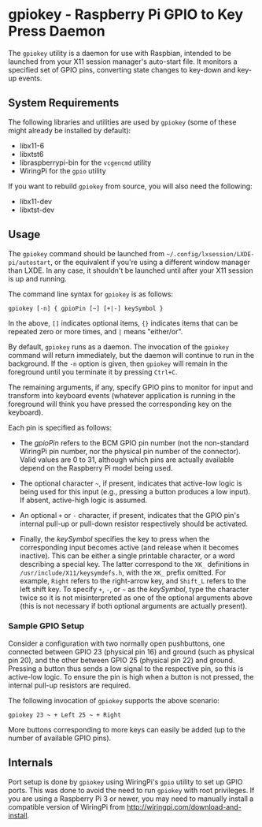 # gpiokey - Raspberry Pi GPIO to Key Press Daemon

The `gpiokey` utility is a daemon for use with Raspbian, intended to be
launched from your X11 session manager's auto-start file. It monitors a
specified set of GPIO pins, converting state changes to key-down and key-up
events.

## System Requirements

The following libraries and utilities are used by `gpiokey` (some of these might already be
installed by default):

* libx11-6
* libxtst6
* libraspberrypi-bin for the `vcgencmd` utility
* WiringPi for the `gpio` utility

If you want to rebuild `gpiokey` from source, you will also need the following:

* libx11-dev
* libxtst-dev

## Usage

The `gpiokey` command should be launched from
`~/.config/lxsession/LXDE-pi/autostart`, or the equivalent if you're using a
different window manager than LXDE. In any case, it shouldn't be launched until
after your X11 session is up and running.

The command line syntax for `gpiokey` is as follows:

    gpiokey [-n] { gpioPin [~] [+|-] keySymbol }

In the above, `[]` indicates optional items, `{}` indicates items that can be
repeated zero or more times, and `|` means "either/or".

By default, `gpiokey` runs as a daemon. The invocation of the `gpiokey` command
will return immediately, but the daemon will continue to run in the background.
If the `-n` option is given, then `gpiokey` will remain in the foreground until
you terminate it by pressing `Ctrl+C`.

The remaining arguments, if any, specify GPIO pins to monitor for input and
transform into keyboard events (whatever application is running in the
foreground will think you have pressed the corresponding key on the keyboard).

Each pin is specified as follows:

* The _gpioPin_ refers to the BCM GPIO pin number (not the non-standard
  WiringPi pin number, nor the physical pin number of the connector). Valid
  values are 0 to 31, although which pins are actually available depend on the
  Raspberry Pi model being used.

* The optional character `~`, if present, indicates that active-low logic is
  being used for this input (e.g., pressing a button produces a low input). If
  absent, active-high logic is assumed.

* An optional `+` or `-` character, if present, indicates that the GPIO pin's
  internal pull-up or pull-down resistor respectively should be activated.

* Finally, the _keySymbol_ specifies the key to press when the corresponding
  input becomes active (and release when it becomes inactive). This can be
  either a single printable character, or a word describing a special key. The
  latter correspond to the `XK_` definitions in
  `/usr/include/X11/keysymdefs.h`, with the `XK_` prefix omitted. For example,
  `Right` refers to the right-arrow key, and `Shift_L` refers to the left shift
  key. To specify `+`, `-`, or `~` as the _keySymbol_, type the character twice
  so it is not misinterpreted as one of the optional arguments above (this is
  not necessary if both optional arguments are actually present).

### Sample GPIO Setup

Consider a configuration with two normally open pushbuttons, one connected
between GPIO 23 (physical pin 16) and ground (such as physical pin 20), and the
other between GPIO 25 (physical pin 22) and ground. Pressing a button thus
sends a low signal to the respective pin, so this is active-low logic. To
ensure the pin is high when a button is not pressed, the internal pull-up
resistors are required.

The following invocation of `gpiokey` supports the above scenario:

    gpiokey 23 ~ + Left 25 ~ + Right

More buttons corresponding to more keys can easily be added (up to the number
of available GPIO pins).

## Internals

Port setup is done by `gpiokey` using WiringPi's `gpio` utility to set up GPIO
ports. This was done to avoid the need to run `gpiokey` with root privileges.
If you are using a Raspberry Pi 3 or newer, you may need to manually install a
compatible version of WiringPi from <http://wiringpi.com/download-and-install>.
